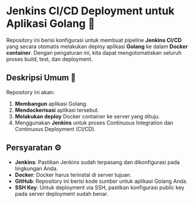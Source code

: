 # Jenkins CI/CD Deployment untuk Aplikasi Golang 🚀

Repository ini berisi konfigurasi untuk membuat pipeline **Jenkins CI/CD** yang secara otomatis melakukan deploy aplikasi **Golang** ke dalam **Docker container**. Dengan pengaturan ini, kita dapat mengotomatiskan seluruh proses build, test, dan deployment.

## Deskripsi Umum 📝
Repository ini akan:
1. **Membangun** aplikasi Golang.
2. **Mendockerisasi** aplikasi tersebut.
3. **Melakukan deploy** Docker container ke server yang dituju.
4. Menggunakan **Jenkins** untuk proses Continuous Integration dan Continuous Deployment (CI/CD).

## Persyaratan ⚙️
- **Jenkins**: Pastikan Jenkins sudah terpasang dan dikonfigurasi pada lingkungan Anda.
- **Docker**: Docker harus terinstal di server tujuan.
- **GitHub**: Repository ini berisi kode sumber untuk aplikasi Golang Anda.
- **SSH Key**: Untuk deployment via SSH, pastikan konfigurasi public key pada server deployment sudah benar.
